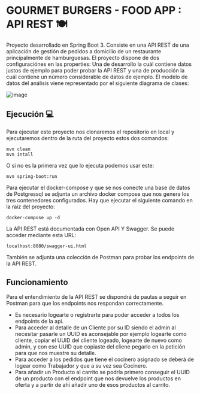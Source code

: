 # GOURMET BURGERS - FOOD APP : API REST :plate_with_cutlery:	
Proyecto desarrollado en Spring Boot 3. Consiste en una API REST de una aplicación de gestión de pedidos a domicilio de un restaurante principalmente de hamburguesas. El proyecto dispone de dos configuraciónes en las properties: Una de desarrollo la cuál contiene datos justos de ejemplo para poder probar la API REST y una de producción la cuál contiene un número considerable de datos de ejemplo.
El modelo de datos del análisis viene representado por el siguiente diagrama de clases:

![image](https://github.com/SebastianMillan/project-FOODAPP-back/assets/114216417/3cd6f125-8d2a-439e-a830-4434a3a24ff3)

## Ejecución :computer:	
Para ejecutar este proyecto nos clonaremos el repositorio en local y ejecutaremos dentro de la ruta del proyecto estos dos comandos:
```
mvn clean
mvn intall
```
O si no es la primera vez que lo ejecuta podemos usar este:
```
mvn spring-boot:run
```
Para ejecutar el docker-compose y que se nos conecte una base de datos de Postgressql se adjunta un archivo docker compose que nos genera los tres contenedores configurados. Hay que ejecutar el siguiente comando en la raiz del proyecto:
```
docker-compose up -d
```
La API REST está documentada con Open API Y Swagger. Se puede acceder mediante esta URL:
```
localhost:8080/swagger-ui.html
```
También se adjunta una colección de Postman para probar los endpoints de la API REST.

## Funcionamiento
Para el entendimiento de la API REST se dispondrá de pautas a seguir en Postman para que los endpoints nos respondan correctamente.
- Es necesario logearte o registrarte para poder acceder a todos los endpoints de la api.
- Para acceder al detalle de un Cliente por su ID siendo el admin al necesitar pasarle un UUID es aconsejable por ejemplo logearte como cliente, copiar el UUID del cliente logeado, logearte de nuevo como admin, y con ese UUID que copiaste del cliene pegarlo en la petición para que nos muestre su detalle.
- Para acceder a los pedidos que tiene el cocinero asignado se deberá de logear como Trabajador y que a su vez sea Cocinero.
- Para añadir un Producto al carrito se podría primero conseguir el UUID de un producto con el endpoint que nos devuelve los productos en oferta y a partir de ahí añadir uno de esos productos al carrito.
